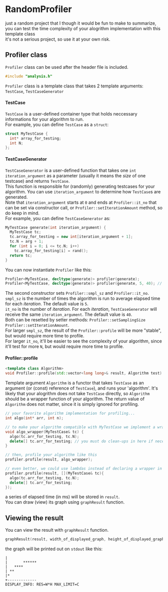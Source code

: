 # RandomProfiler

just a random project that I though it would be fun to make
to summarize, you can test the time complexity of your alogrithm implementation with this template class  
it's not a serious project, so use it at your own risk.

## Profiler class

`Profiler` class can be used after the header file is included.
```cpp
#include "analysis.h"
```
`Profiler` class is a template class that takes 2 template arguments: `TestCase`, `TestCaseGenerator`  

#### TestCase
`TestCase` is a user-defined container type that holds neccessary informations for your algorithm to run.  
For example, you can define `TestCase` as a `struct`:
```cpp
struct MyTestCase {
  int* array_for_testing;
  int N;
};
```
#### TestCaseGenerator
`TestCaseGenerator` is a user-defined function that takes one `int` `iteration_argument` as a parameter (usually it means the *size* of one testcase) and returns `TestCase`.  
This function is responsible for (randomly) generating testcases for your algorithm. You can use `iteration_argument` to determine how `TestCase`s are generated.  
Note that `iteration_argument` starts at `0` and ends at `Profiler::it_no` that can be set via constructor call, or `Profiler::setIterationAmount` method, so do keep in mind.  
For example, you can define `TestCaseGenerator` as:
```cpp
MyTestCase generate(int iteration_argument) {
  MyTestCase tc;
  tc.array_for_testing = new int[iteration_argument + 1];
  tc.N = arg + 1;
  for (int i = 0; i <= tc.N; i++)
    tc.array_for_testing[i] = rand();
  return tc;
}
```
You can now instantiate `Profiler` like this:  
```cpp
Profiler<MyTestCase, decltype(generate)> profiler(generate);
Profiler<MyTestCase, decltype(generate)> profiler(generate, 5, 40); // ... or this
```
The second constructor sets `Profiler::smpl_sz` and `Profiler::it_no`.  
`smpl_sz` is the number of times the algorithm is run to average elapsed time for each *iteration*. The default value is `5`.  
`it_no` is the number of *iteration*. For each *iteration*, `TestCaseGenerator` will receive the same `iteration_argument`. The default value is `40`.  
Both can be resetted by setter methods: `Profiler::setSamplingSize` `Profiler::setIterationAmount`.  
For larger `smpl_sz`, the result of the `Profiler::profile` will be more "stable", but would require more time to profile.  
For larger `it_no`, it'll be easier to see the complexity of your algorithm, since it'll test for more `N`, but would require more time to profile.  

#### Profiler::profile
```cpp
<template class Algorithm>
void Profiler::profile(std::vector<long long>& result, Algorithm test) { ... }
```
Template argument `Algorithm` is a functor that takes `TestCase` as an argument (or (const) reference of `TestCase`), and runs your 'algorithm'.
It's likely that your alogrithm does not take `TestCase` directly, so `Algorithm` should be a wrapper function of your algorithm. The return value of `Algorithm` does not matter, since it is simply ignored for profiling.  
```cpp
// your favorite algorithm implementation for profiling...
int algo(int* arr, int n);

// to make your algorithm compatible with MyTestCase we implement a wrapper function
void algo_wrapper(MyTestCase& tc) {
  algo(tc.arr_for_testing, tc.N);
  delete[] tc.arr_for_testing; // you must do clean-ups in here if necessary
}

// then, profile your algorithm like this
profiler.profile(result, algo_wrapper);

// even better, we could use lambdas instead of declaring a wrapper in global scope
profiler.profile(result, [](MyTestCase& tc){
  algo(tc.arr_for_testing, tc.N);
  delete[] tc.arr_for_testing;
});
```
a series of elapsed time (in ms) will be stored in `result`.  
You can draw (view) its graph using `graphResult` function.

## Viewing the result
You can view the result with `graphResult` function.
```cpp
graphResult(result, width_of_displayed_graph, height_of_displayed_graph, max_value_displayed_by_graph);
```
the graph will be printed out on `stdout` like this:
```
|
|       ******
|   ****
| **
|*
+-------------
DISPLAY_INFO: RES=W*H MAX_LIMIT=C
```
